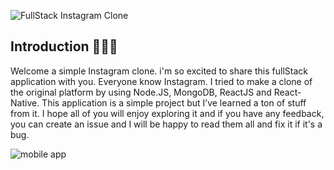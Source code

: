 ![FullStack Instagram Clone](https://i.ibb.co/YQD9gJY/Screen-Shot-2019-09-15-at-12-29-53.png)

## Introduction 💁🏽‍♂️

Welcome a simple Instagram clone. i'm so excited to share this fullStack application with you. Everyone know Instagram. I tried to make a clone of the original platform by using Node.JS, MongoDB, ReactJS and React-Native. This application is a simple project but  I’ve learned a ton of stuff from it. I hope all of you will enjoy exploring it and if you have any feedback, you can create an issue and I will be happy to read them all and fix it if it's a bug.


![mobile app](https://i.ibb.co/Srt0NSY/Screen-Shot-2019-09-15-at-12-52-46.png)